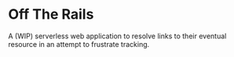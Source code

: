 # Off The Rails

A (WIP) serverless web application to resolve links to their eventual resource in an attempt to frustrate tracking.
